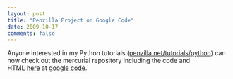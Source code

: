 ```yaml
---
layout: post
title: "Penzilla Project on Google Code"
date: 2009-10-17
comments: false
---
```


<div class='post'>
    Anyone interested in my Python tutorials (<a
        href="http://penzilla.net/tutorials/python">penzilla.net/tutorials/python</a>) can now check out the mercurial
    repository including the code and HTML&nbsp;<a href="http://code.google.com/p/penzilla/">here</a>&nbsp;at&nbsp;<a
        href="http://code.google.com/">google code</a>.</div>